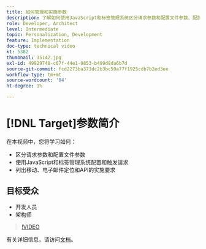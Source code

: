 ```yaml
---
title: 如何管理和实施参数
description: 了解如何使用JavaScript和标签管理系统区分请求参数和配置文件参数、配置和触发请求。 了解移动、电子邮件定位和API的实施要求。
role: Developer, Architect
level: Intermediate
topic: Personalization, Development
feature: Implementation
doc-type: technical video
kt: 5382
thumbnail: 35142.jpg
exl-id: 49929748-c67f-44e1-9853-b499d8da6b7d
source-git-commit: fcd2273ba373dc2b3bc59a77f1925cdb7b2ed3ee
workflow-type: tm+mt
source-wordcount: '84'
ht-degree: 1%

---
```


# [!DNL Target]参数简介

在本视频中，您将学习如何：

* 区分请求参数和配置文件参数
* 使用JavaScript和标签管理系统配置和触发请求
* 列出移动、电子邮件定位和API的实施要求

## 目标受众

* 开发人员
* 架构师

>[!VIDEO](https://video.tv.adobe.com/v/35142/?quality=12)

有关详细信息，请访问[文档](https://experienceleague.adobe.com/docs/target/using/implement-target/implementing-target.html?lang=en)。
